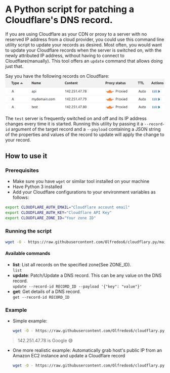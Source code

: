 
# A Python script for patching a Cloudflare's DNS record.

If you are using Cloudflare as your CDN or proxy to a server with no reserved IP address from a cloud provider, you could use this command line utility script to update your records as desired. Most often, you would want to update your Cloudflare records when the server is switched on, with the newly attributed IP address, without having to connect to Cloudflare(manually). This tool offers an `update` command that allows doing just that.

Say you have the following records on Cloudflare:
![Alt text](image.png)

The `test` server is frequently switched on and off and its IP address changes every time it is started. Running this utility by passing it a `--record-id` argument of the target record and a `--payload` containing a JSON string of the properties and values of the record to update will apply the change to your record.

## How to use it

### Prerequisites

- Make sure you have `wget` or similar tool installed on your machine
- Have Python 3 installed
- Add your Cloudflare configurations to your environment variables as follows:

```bash
export CLOUDFLARE_AUTH_EMAIL="Cloudflare account email"
export CLOUDFLARE_AUTH_KEY="Cloudflare API Key"
export CLOUDFLARE_ZONE_ID="Your zone ID"
```

### Running the script


```bash
wget -O - https://raw.githubusercontent.com/Olfredos6/cloudflary.py/main/cloudflary.py | python3 - [command] [arguments]
```

#### Available commands

- **list**: List all records on the specified zone(See ZONE_ID). <br>`list`
- **update**: Patch/Update a DNS record. This can be any value on the DNS record. <br>`update --record-id RECORD_ID --payload '{"key": "value"}'`
-  **get**: Get details of a DNS record.<br>`get --record-id RECORD_ID`


### Example
- Simple example:
  ```bash
  wget -O - https://raw.githubusercontent.com/Olfredos6/cloudflary.py/main/cloudflary.py |python3 - update --record-id 8ec292220081262ca459013e40f80df5 --payload '{"content": "142.251.47.78"}'
  ```

> 142.251.47.78 is Google :sweat_smile:

- One more realistic example: Automatically grab host's public IP from an Amazon EC2 instance and update a Cloudflare record
  ```bash
  wget -O - https://raw.githubusercontent.com/Olfredos6/cloudflary.py/main/cloudflary.py |python3 - update --record-id 8ec292220081262ca459013e40f80df5 --payload "{\"content\": \"$(curl -s ifconfig.me)\"}"
  ```
